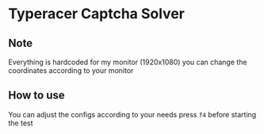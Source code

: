 # Typeracer Captcha Solver

## Note
Everything is hardcoded for my monitor (1920x1080) you can change the coordinates according to your monitor

## How to use
You can adjust the configs according to your needs
press `f4` before starting the test